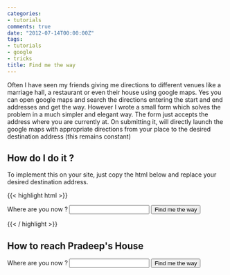 ```yaml
---
categories:
- tutorials
comments: true
date: "2012-07-14T00:00:00Z"
tags:
- tutorials
- google
- tricks
title: Find me the way
---
```


Often I have seen my friends giving me directions to different venues like a marriage hall, a restaurant or even their house using google maps. Yes you can open google maps and search the directions entering the start and end addresses and get the way. However I wrote a small form which solves the problem in a much simpler and elegant way. The form just accepts the address where you are currently at. On submitting it, will directly launch the google maps with appropriate directions from your place to the desired destination address (this remains constant)
## How do I do it ?
To implement this on your site, just copy the html below and replace your desired destination address.

{{< highlight html >}}
<form action="http://maps.google.com/maps" method="get" target="_blank">
   <label for="saddr">Where are you now ?</label>
   <input type="text" name="saddr" />
   <input type="hidden" name="daddr" value="<Your desired destination address>" />
   <input type="submit" value="Find me the way" />
</form>
{{< / highlight >}}

## How to reach Pradeep's House
<form action="http://maps.google.com/maps" method="get" target="_blank">
   <label for="saddr">Where are you now ?</label>
   <input type="text" name="saddr" />
   <input type="hidden" name="daddr" value="12.907424, 74.831443 @12.907424,74.831443" />
   <input type="submit" value="Find me the way" />
</form>

